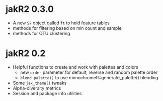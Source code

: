 # jakR2 0.3.0

* A new `S7` object called `ft` to hold feature tables
* methods for filtering based on min count and sample
* methods for OTU clustering

# jakR2 0.2

* Helpful functions to create and work with palettes and colors
	* new `order` parameter for default, reverse and random palette order
	* `blend_palette()` to use monochromeR::generate_palette() blending 
* Some `jak_theme()` tweaks
* Alpha-diversity metrics
* Session and package info utilities
